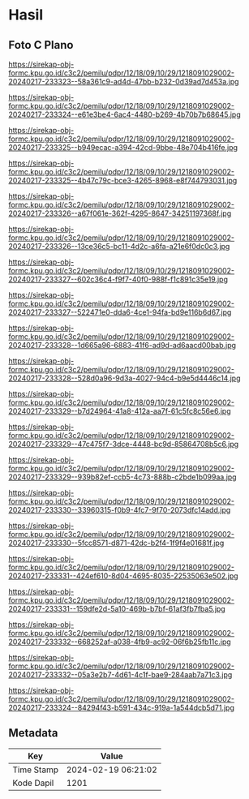 # Hasil

## Foto C Plano

https://sirekap-obj-formc.kpu.go.id/c3c2/pemilu/pdpr/12/18/09/10/29/1218091029002-20240217-233323--58a361c9-ad4d-47bb-b232-0d39ad7d453a.jpg

https://sirekap-obj-formc.kpu.go.id/c3c2/pemilu/pdpr/12/18/09/10/29/1218091029002-20240217-233324--e61e3be4-6ac4-4480-b269-4b70b7b68645.jpg

https://sirekap-obj-formc.kpu.go.id/c3c2/pemilu/pdpr/12/18/09/10/29/1218091029002-20240217-233325--b949ecac-a394-42cd-9bbe-48e704b416fe.jpg

https://sirekap-obj-formc.kpu.go.id/c3c2/pemilu/pdpr/12/18/09/10/29/1218091029002-20240217-233325--4b47c79c-bce3-4265-8968-e8f744793031.jpg

https://sirekap-obj-formc.kpu.go.id/c3c2/pemilu/pdpr/12/18/09/10/29/1218091029002-20240217-233326--a67f061e-362f-4295-8647-34251197368f.jpg

https://sirekap-obj-formc.kpu.go.id/c3c2/pemilu/pdpr/12/18/09/10/29/1218091029002-20240217-233326--13ce36c5-bc11-4d2c-a6fa-a21e6f0dc0c3.jpg

https://sirekap-obj-formc.kpu.go.id/c3c2/pemilu/pdpr/12/18/09/10/29/1218091029002-20240217-233327--602c36c4-f9f7-40f0-988f-f1c891c35e19.jpg

https://sirekap-obj-formc.kpu.go.id/c3c2/pemilu/pdpr/12/18/09/10/29/1218091029002-20240217-233327--522471e0-dda6-4ce1-94fa-bd9e116b6d67.jpg

https://sirekap-obj-formc.kpu.go.id/c3c2/pemilu/pdpr/12/18/09/10/29/1218091029002-20240217-233328--1d665a96-6883-41f6-ad9d-ad6aacd00bab.jpg

https://sirekap-obj-formc.kpu.go.id/c3c2/pemilu/pdpr/12/18/09/10/29/1218091029002-20240217-233328--528d0a96-9d3a-4027-94c4-b9e5d4446c14.jpg

https://sirekap-obj-formc.kpu.go.id/c3c2/pemilu/pdpr/12/18/09/10/29/1218091029002-20240217-233329--b7d24964-41a8-412a-aa7f-61c5fc8c56e6.jpg

https://sirekap-obj-formc.kpu.go.id/c3c2/pemilu/pdpr/12/18/09/10/29/1218091029002-20240217-233329--47c475f7-3dce-4448-bc9d-85864708b5c6.jpg

https://sirekap-obj-formc.kpu.go.id/c3c2/pemilu/pdpr/12/18/09/10/29/1218091029002-20240217-233329--939b82ef-ccb5-4c73-888b-c2bde1b099aa.jpg

https://sirekap-obj-formc.kpu.go.id/c3c2/pemilu/pdpr/12/18/09/10/29/1218091029002-20240217-233330--33960315-f0b9-4fc7-9f70-2073dfc14add.jpg

https://sirekap-obj-formc.kpu.go.id/c3c2/pemilu/pdpr/12/18/09/10/29/1218091029002-20240217-233330--5fcc8571-d871-42dc-b2f4-1f9f4e01681f.jpg

https://sirekap-obj-formc.kpu.go.id/c3c2/pemilu/pdpr/12/18/09/10/29/1218091029002-20240217-233331--424ef610-8d04-4695-8035-22535063e502.jpg

https://sirekap-obj-formc.kpu.go.id/c3c2/pemilu/pdpr/12/18/09/10/29/1218091029002-20240217-233331--159dfe2d-5a10-469b-b7bf-61af3fb7fba5.jpg

https://sirekap-obj-formc.kpu.go.id/c3c2/pemilu/pdpr/12/18/09/10/29/1218091029002-20240217-233332--668252af-a038-4fb9-ac92-06f6b25fb11c.jpg

https://sirekap-obj-formc.kpu.go.id/c3c2/pemilu/pdpr/12/18/09/10/29/1218091029002-20240217-233332--05a3e2b7-4d61-4c1f-bae9-284aab7a71c3.jpg

https://sirekap-obj-formc.kpu.go.id/c3c2/pemilu/pdpr/12/18/09/10/29/1218091029002-20240217-233324--84294f43-b591-434c-919a-1a544dcb5d71.jpg


## Metadata

| Key        | Value               |
| ---------- | ------------------- |
| Time Stamp | 2024-02-19 06:21:02 |
| Kode Dapil | 1201                |



